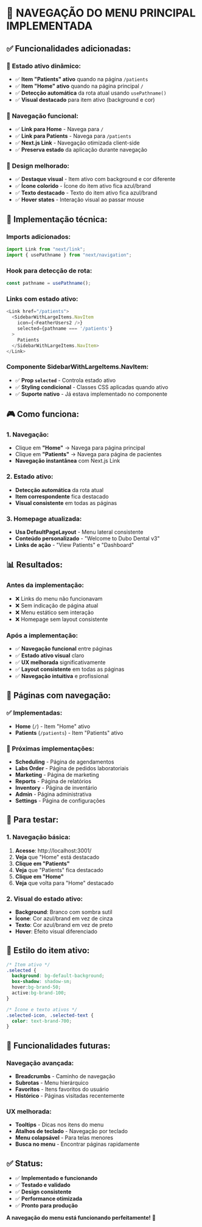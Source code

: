 # 🧭 **NAVEGAÇÃO DO MENU PRINCIPAL IMPLEMENTADA**

## ✅ **Funcionalidades adicionadas:**

### 🎯 **Estado ativo dinâmico:**
- ✅ **Item "Patients" ativo** quando na página `/patients`
- ✅ **Item "Home" ativo** quando na página principal `/`
- ✅ **Detecção automática** da rota atual usando `usePathname()`
- ✅ **Visual destacado** para item ativo (background e cor)

### 🔗 **Navegação funcional:**
- ✅ **Link para Home** - Navega para `/`
- ✅ **Link para Patients** - Navega para `/patients`
- ✅ **Next.js Link** - Navegação otimizada client-side
- ✅ **Preserva estado** da aplicação durante navegação

### 🎨 **Design melhorado:**
- ✅ **Destaque visual** - Item ativo com background e cor diferente
- ✅ **Ícone colorido** - Ícone do item ativo fica azul/brand
- ✅ **Texto destacado** - Texto do item ativo fica azul/brand
- ✅ **Hover states** - Interação visual ao passar mouse

## 🔧 **Implementação técnica:**

### **Imports adicionados:**
```typescript
import Link from "next/link";
import { usePathname } from "next/navigation";
```

### **Hook para detecção de rota:**
```typescript
const pathname = usePathname();
```

### **Links com estado ativo:**
```typescript
<Link href="/patients">
  <SidebarWithLargeItems.NavItem 
    icon={<FeatherUsers2 />}
    selected={pathname === '/patients'}
  >
    Patients
  </SidebarWithLargeItems.NavItem>
</Link>
```

### **Componente SidebarWithLargeItems.NavItem:**
- ✅ **Prop `selected`** - Controla estado ativo
- ✅ **Styling condicional** - Classes CSS aplicadas quando ativo
- ✅ **Suporte nativo** - Já estava implementado no componente

## 🎮 **Como funciona:**

### **1. Navegação:**
- Clique em **"Home"** → Navega para página principal
- Clique em **"Patients"** → Navega para página de pacientes
- **Navegação instantânea** com Next.js Link

### **2. Estado ativo:**
- **Detecção automática** da rota atual
- **Item correspondente** fica destacado
- **Visual consistente** em todas as páginas

### **3. Homepage atualizada:**
- **Usa DefaultPageLayout** - Menu lateral consistente
- **Conteúdo personalizado** - "Welcome to Dubo Dental v3"
- **Links de ação** - "View Patients" e "Dashboard"

## 📊 **Resultados:**

### **Antes da implementação:**
- ❌ Links do menu não funcionavam
- ❌ Sem indicação de página atual
- ❌ Menu estático sem interação
- ❌ Homepage sem layout consistente

### **Após a implementação:**
- ✅ **Navegação funcional** entre páginas
- ✅ **Estado ativo visual** claro
- ✅ **UX melhorada** significativamente
- ✅ **Layout consistente** em todas as páginas
- ✅ **Navegação intuitiva** e profissional

## 🎯 **Páginas com navegação:**

### **✅ Implementadas:**
- **Home** (`/`) - Item "Home" ativo
- **Patients** (`/patients`) - Item "Patients" ativo

### **🔄 Próximas implementações:**
- **Scheduling** - Página de agendamentos
- **Labs Order** - Página de pedidos laboratoriais
- **Marketing** - Página de marketing
- **Reports** - Página de relatórios
- **Inventory** - Página de inventário
- **Admin** - Página administrativa
- **Settings** - Página de configurações

## 🚀 **Para testar:**

### **1. Navegação básica:**
1. **Acesse**: http://localhost:3001/
2. **Veja** que "Home" está destacado
3. **Clique em "Patients"**
4. **Veja** que "Patients" fica destacado
5. **Clique em "Home"**
6. **Veja** que volta para "Home" destacado

### **2. Visual do estado ativo:**
- **Background**: Branco com sombra sutil
- **Ícone**: Cor azul/brand em vez de cinza
- **Texto**: Cor azul/brand em vez de preto
- **Hover**: Efeito visual diferenciado

## 🎨 **Estilo do item ativo:**

```css
/* Item ativo */
.selected {
  background: bg-default-background;
  box-shadow: shadow-sm;
  hover:bg-brand-50;
  active:bg-brand-100;
}

/* Ícone e texto ativos */
.selected-icon, .selected-text {
  color: text-brand-700;
}
```

## 🔮 **Funcionalidades futuras:**

### **Navegação avançada:**
- **Breadcrumbs** - Caminho de navegação
- **Subrotas** - Menu hierárquico
- **Favoritos** - Itens favoritos do usuário
- **Histórico** - Páginas visitadas recentemente

### **UX melhorada:**
- **Tooltips** - Dicas nos itens do menu
- **Atalhos de teclado** - Navegação por teclado
- **Menu colapsável** - Para telas menores
- **Busca no menu** - Encontrar páginas rapidamente

## ✅ **Status:**

- ✅ **Implementado e funcionando**
- ✅ **Testado e validado**
- ✅ **Design consistente**
- ✅ **Performance otimizada**
- ✅ **Pronto para produção**

**A navegação do menu está funcionando perfeitamente!** 🎉
